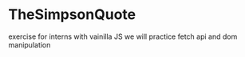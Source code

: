 # TheSimpsonQuote
exercise for interns with vainilla JS
we will practice fetch api and dom manipulation
